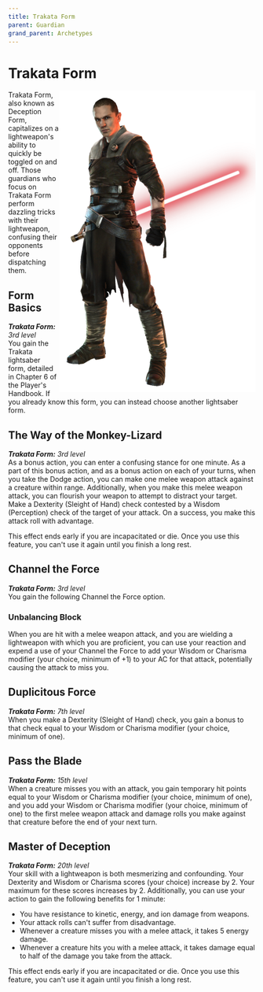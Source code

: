 ```yaml
---
title: Trakata Form
parent: Guardian
grand_parent: Archetypes
---
```


# Trakata Form

<img src='../../../../zzImages/Classes/guardian_form09.png' style='float:right; width:400px;'>

Trakata Form, also known as Deception Form, capitalizes on a lightweapon's ability to quickly be toggled on and off. Those guardians who focus on Trakata Form perform dazzling tricks with their lightweapon, confusing their opponents before dispatching them.

## Form Basics
_**Trakata Form:** 3rd level_<br>
You gain the Trakata lightsaber form, detailed in Chapter 6 of the Player's Handbook. If you already know this form, you can instead choose another lightsaber form.

## The Way of the Monkey-Lizard
_**Trakata Form:** 3rd level_<br>
As a bonus action, you can enter a confusing stance for one minute. As a part of this bonus action, and as a bonus action on each of your turns, when you take the Dodge action, you can make one melee weapon attack against a creature within range. Additionally, when you make this melee weapon attack, you can flourish your weapon to attempt to distract your target. Make a Dexterity (Sleight of Hand) check contested by a Wisdom (Perception) check of the target of your attack. On a success, you make this attack roll with advantage.

This effect ends early if you are incapacitated or die. Once you use this feature, you can't use it again until you finish a long rest.

## Channel the Force
_**Trakata Form:** 3rd level_<br>
You gain the following Channel the Force option.

### Unbalancing Block
When you are hit with a melee weapon attack, and you are wielding a lightweapon with which you are proficient, you can use your reaction and expend a use of your Channel the Force to add your Wisdom or Charisma modifier (your choice, minimum of +1) to your AC for that attack, potentially causing the attack to miss you.

## Duplicitous Force
_**Trakata Form:** 7th level_<br>
When you make a Dexterity (Sleight of Hand) check, you gain a bonus to that check equal to your Wisdom or Charisma modifier (your choice, minimum of one).

## Pass the Blade
_**Trakata Form:** 15th level_<br>
When a creature misses you with an attack, you gain temporary hit points equal to your Wisdom or Charisma modifier (your choice, minimum of one), and you add your Wisdom or Charisma modifier (your choice, minimum of one) to the first melee weapon attack and damage rolls you make against that creature before the end of your next turn. 

## Master of Deception
_**Trakata Form:** 20th level_<br>
Your skill with a lightweapon is both mesmerizing and confounding. Your Dexterity and Wisdom or Charisma scores (your choice) increase by 2. Your maximum for these scores increases by 2. Additionally, you can use your action to gain the following benefits for 1 minute:
- You have resistance to kinetic, energy, and ion damage from weapons.
- Your attack rolls can't suffer from disadvantage.
- Whenever a creature misses you with a melee attack, it takes 5 energy damage.
- Whenever a creature hits you with a melee attack, it takes damage equal to half of the damage you take from the attack.

This effect ends early if you are incapacitated or die. Once you use this feature, you can't use it again until you finish a long rest.
